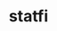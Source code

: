 ---
title: statfi
description: statfi R tools
maintainer: Leo Lahti <louhos@googlegroups.com>
link: https://github.com/rOpenGov/statfi
github: https://github.com/rOpenGov/statfi
cran: http://cran.r-project.org/web/packages/statfi/index.html
status: Development
category: ropengov
---